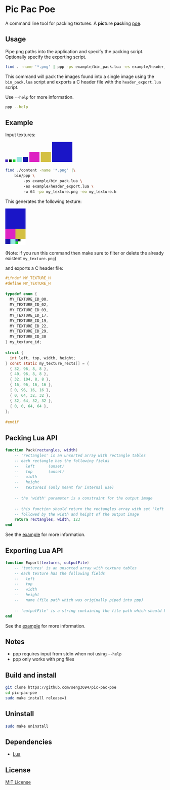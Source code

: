 # Pic Pac Poe

A command line tool for packing textures. A **pic**ture **pac**king [poe](https://zelda.fandom.com/wiki/Poe).

## Usage

Pipe png paths into the application and specify the packing script. Optionally specify the exporting script.

```sh
find . -name '*.png' | ppp -ps example/bin_pack.lua -es example/header_export.lua
```

This command will pack the images found into a single image using the `bin_pack.lua` script and exports a C header file with the `header_export.lua` script.

Use `--help` for more information.

```sh
ppp --help
```

## Example

Input textures:

![00](content/00.png)
![02](content/02.png)
![03](content/03.png)
![17](content/17.png)
![19](content/19.png)
![22](content/22.png)
![29](content/29.png)
![30](content/30.png)

```sh
find ./content -name '*.png' |\
    bin/ppp \  
        -ps example/bin_pack.lua \ 
        -es example/header_export.lua \ 
        -w 64 -po my_texture.png -eo my_texture.h
```

This generates the following texture:

![my_texture](content/my_texture.png)

(Note: if you run this command then make sure to filter or delete the already existent `my_texture.png`)

and exports a C header file:

```c
#ifndef MY_TEXTURE_H
#define MY_TEXTURE_H

typedef enum {
  MY_TEXTURE_ID_00,
  MY_TEXTURE_ID_02,
  MY_TEXTURE_ID_03,
  MY_TEXTURE_ID_17,
  MY_TEXTURE_ID_19,
  MY_TEXTURE_ID_22,
  MY_TEXTURE_ID_29,
  MY_TEXTURE_ID_30
} my_texture_id;

struct {
  int left, top, width, height;
} const static my_texture_rects[] = {
  { 32, 96, 8, 8 },
  { 40, 96, 8, 8 },
  { 32, 104, 8, 8 },
  { 16, 96, 16, 16 },
  { 0, 96, 16, 16 },
  { 0, 64, 32, 32 },
  { 32, 64, 32, 32 },
  { 0, 0, 64, 64 },
};

#endif

```

## Packing Lua API

```lua
function Pack(rectangles, width)
    -- 'rectangles' is an unsorted array with rectangle tables
    -- each rectangle has the following fields
    --   left      (unset)
    --   top       (unset)
    --   width
    --   height
    --   textureId (only meant for internal use)

    -- the 'width' parameter is a constraint for the output image

    -- this function should return the rectangles array with set 'left' and 'top'
    -- followed by the width and height of the output image
    return rectangles, width, 123
end
```

See the [example](example/bin_pack.lua) for more information.

## Exporting Lua API

```lua
function Export(textures, outputFile)
    -- 'textures' is an unsorted array with texture tables
    -- each texture has the following fields
    --   left
    --   top
    --   width
    --   height
    --   name (file path which was originally piped into ppp)

    -- 'outputFile' is a string containing the file path which should be used to write the outputs to
end
```

See the [example](example/header_example.lua) for more information.

## Notes

- ppp requires input from stdin when not using `--help`
- ppp only works with png files

## Build and install

```sh
git clone https://github.com/seng3694/pic-pac-poe
cd pic-pac-poe
sudo make install release=1
```

## Uninstall

```sh
sudo make uninstall
```

## Dependencies

- [Lua](https://github.com/lua/lua)

## License

[MIT License](LICENSE)
